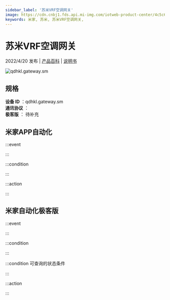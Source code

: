```yaml
---
sidebar_label: '苏米VRF空调网关'
image: https://cdn.cnbj1.fds.api.mi-img.com/iotweb-product-center/4c5c68700920c4c59aa9d70ac30e8a54_1648800394796.png?GalaxyAccessKeyId=AKVGLQWBOVIRQ3XLEW&Expires=9223372036854775807&Signature=f8Xm4ApliXHPL3owLd2FRVwGyZM=
keywords: 米家, 苏米, 苏米VRF空调网关, 
---
```

# 苏米VRF空调网关

2022/4/20 发布 | [产品百科](https://home.mi.com/webapp/content/baike/product/index.html?model=qdhkl.gateway.sm/) | [说明书](https://home.mi.com/views/introduction.html?model=qdhkl.gateway.sm&region=cn)

![qdhkl.gateway.sm](https://cdn.cnbj1.fds.api.mi-img.com/iotweb-product-center/4c5c68700920c4c59aa9d70ac30e8a54_1648800394796.png?GalaxyAccessKeyId=AKVGLQWBOVIRQ3XLEW&Expires=9223372036854775807&Signature=f8Xm4ApliXHPL3owLd2FRVwGyZM=)

## 规格  
> 
**设备 ID** ：qdhkl.gateway.sm  
**通讯协议** ：  
**极客版**  ： 待补充 


## 米家APP自动化  

:::event  

:::

:::condition  

:::

:::action   

:::

## 米家自动化极客版  

:::event  

:::

:::condition  

:::

:::condition 可查询的状态条件  

:::

:::action  

:::

        

